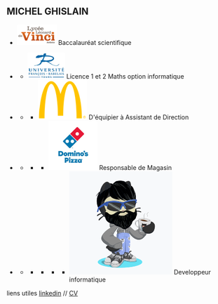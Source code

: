 ## MICHEL GHISLAIN 

- ![Image](lycée.png)  Baccalauréat scientifique
- - ![Image](univ.png)  Licence 1 et 2 Maths option informatique


- - - ![Image](mc.png)  D'équipier à Assistant de Direction

- - - - ![Image](dom.png) Responsable de Magasin

- - - - - - ![Image](cat.png) Developpeur informatique






liens utiles [linkedin](https://www.linkedin.com/in/ghislain-michel-31b024153/) // [CV](CV_Ghislain_Michel_M2i.docx)



 
 
